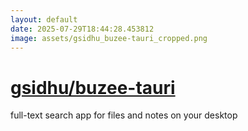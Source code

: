 ```yaml
---
layout: default
date: 2025-07-29T18:44:28.453812
image: assets/gsidhu_buzee-tauri_cropped.png
---
```


# [gsidhu/buzee-tauri](https://github.com/gsidhu/buzee-tauri)

full-text search app for files and notes on your desktop
